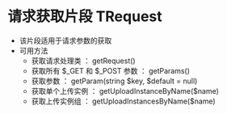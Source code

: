 # 请求获取片段 TRequest

- 该片段适用于请求参数的获取
- 可用方法
    - 获取请求处理类 ： getRequest()
    - 获取所有 $_GET 和 $_POST 参数 ： getParams()
    - 获取参数 ： getParam(string $key, $default = null)
    - 获取单个上传实例 ： getUploadInstanceByName($name)
    - 获取上传实例组 ： getUploadInstancesByName($name)
